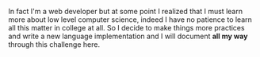 In fact I'm a web developer but at some point I realized that I must learn more about low level computer science, indeed I have no patience to learn all this matter in college at all. So I decide to make things more practices and write a new language implementation and I will document **all my way** through this challenge here.
